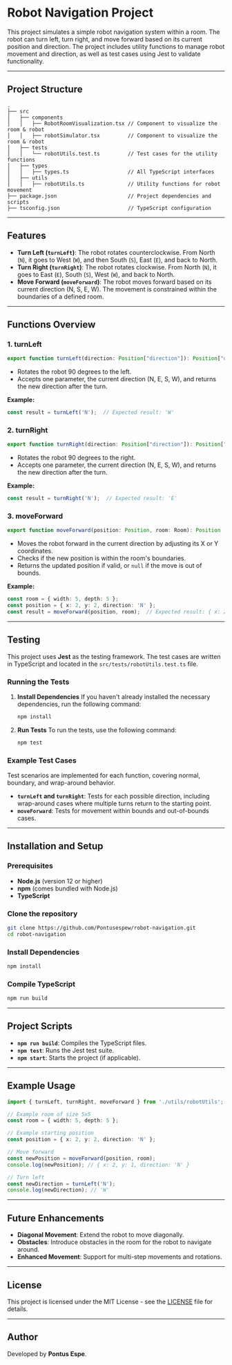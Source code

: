 # Robot Navigation Project

This project simulates a simple robot navigation system within a room. The robot can turn left, turn right, and move forward based on its current position and direction. The project includes utility functions to manage robot movement and direction, as well as test cases using Jest to validate functionality.

---

## Project Structure

```
.
├── src
│   ├── components
│   │   ├── RobotRoomVisualization.tsx // Component to visualize the room & robot
│   │   ├── robotSimulator.tsx         // Component to visualize the room & robot
│   ├── tests
│   │   └── robotUtils.test.ts         // Test cases for the utility functions
│   ├── types
│   │   ├── types.ts                   // All TypeScript interfaces
│   ├── utils
│   │   ├── robotUtils.ts              // Utility functions for robot movement
├── package.json                       // Project dependencies and scripts
├── tsconfig.json                      // TypeScript configuration
```

---

## Features

- **Turn Left (`turnLeft`)**: The robot rotates counterclockwise. From North (`N`), it goes to West (`W`), and then South (`S`), East (`E`), and back to North.
- **Turn Right (`turnRight`)**: The robot rotates clockwise. From North (`N`), it goes to East (`E`), South (`S`), West (`W`), and back to North.
- **Move Forward (`moveForward`)**: The robot moves forward based on its current direction (N, S, E, W). The movement is constrained within the boundaries of a defined room.

---

## Functions Overview

### 1. **turnLeft**

```typescript
export function turnLeft(direction: Position["direction"]): Position["direction"]
```
- Rotates the robot 90 degrees to the left.
- Accepts one parameter, the current direction (N, E, S, W), and returns the new direction after the turn.
  
**Example:**
```ts
const result = turnLeft('N');  // Expected result: 'W'
```

### 2. **turnRight**

```typescript
export function turnRight(direction: Position["direction"]): Position["direction"]
```
- Rotates the robot 90 degrees to the right.
- Accepts one parameter, the current direction (N, E, S, W), and returns the new direction after the turn.
  
**Example:**
```ts
const result = turnRight('N');  // Expected result: 'E'
```

### 3. **moveForward**

```typescript
export function moveForward(position: Position, room: Room): Position | null
```
- Moves the robot forward in the current direction by adjusting its X or Y coordinates.
- Checks if the new position is within the room's boundaries.
- Returns the updated position if valid, or `null` if the move is out of bounds.

**Example:**
```ts
const room = { width: 5, depth: 5 };
const position = { x: 2, y: 2, direction: 'N' };
const result = moveForward(position, room);  // Expected result: { x: 2, y: 1, direction: 'N' }
```

---

## Testing

This project uses **Jest** as the testing framework. The test cases are written in TypeScript and located in the `src/tests/robotUtils.test.ts` file. 

### Running the Tests

1. **Install Dependencies**
   If you haven't already installed the necessary dependencies, run the following command:
   ```bash
   npm install
   ```

2. **Run Tests**
   To run the tests, use the following command:
   ```bash
   npm test
   ```

### Example Test Cases

Test scenarios are implemented for each function, covering normal, boundary, and wrap-around behavior.

- **`turnLeft` and `turnRight`**: Tests for each possible direction, including wrap-around cases where multiple turns return to the starting point.
- **`moveForward`**: Tests for movement within bounds and out-of-bounds cases.

---

## Installation and Setup

### Prerequisites

- **Node.js** (version 12 or higher)
- **npm** (comes bundled with Node.js)
- **TypeScript**

### Clone the repository

```bash
git clone https://github.com/Pontusespew/robot-navigation.git
cd robot-navigation
```

### Install Dependencies

```bash
npm install
```

### Compile TypeScript

```bash
npm run build
```

---

## Project Scripts

- **`npm run build`**: Compiles the TypeScript files.
- **`npm test`**: Runs the Jest test suite.
- **`npm start`**: Starts the project (if applicable).

---

## Example Usage

```typescript
import { turnLeft, turnRight, moveForward } from './utils/robotUtils';

// Example room of size 5x5
const room = { width: 5, depth: 5 };

// Example starting position
const position = { x: 2, y: 2, direction: 'N' };

// Move forward
const newPosition = moveForward(position, room);
console.log(newPosition); // { x: 2, y: 1, direction: 'N' }

// Turn left
const newDirection = turnLeft('N');
console.log(newDirection); // 'W'
```

---

## Future Enhancements

- **Diagonal Movement**: Extend the robot to move diagonally.
- **Obstacles**: Introduce obstacles in the room for the robot to navigate around.
- **Enhanced Movement**: Support for multi-step movements and rotations.

---

## License

This project is licensed under the MIT License - see the [LICENSE](LICENSE) file for details.

---

## Author

Developed by **Pontus Espe**.
